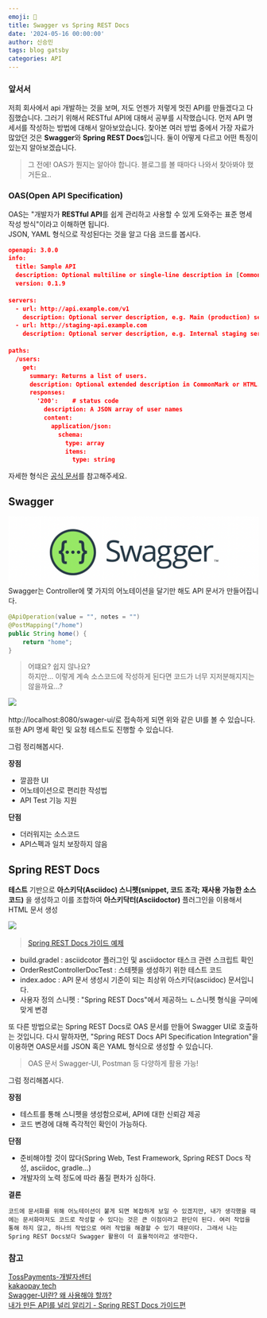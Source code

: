 ```yaml
---
emoji: 🧢
title: Swagger vs Spring REST Docs
date: '2024-05-16 00:00:00'
author: 신승민
tags: blog gatsby 
categories: API
---
```


### 앞서서

저희 회사에서 api 개발하는 것을 보며, 저도 언젠가 저렇게 멋진 API를 만들겠다고 다짐했습니다. 그러기 위해서 RESTful API에 대해서 공부를 시작했습니다. 먼저 API 명세서를 작성하는 방법에 대해서 알아보았습니다. 찾아본 여러 방법 중에서 가장 자료가 많았던 것은 **Swagger**와 **Spring REST Docs**입니다. 둘이 어떻게 다르고 어떤 특징이 있는지 알아보겠습니다.

> 그 전에! OAS가 뭔지는 알아야 합니다.
> 블로그를 볼 때마다 나와서 찾아봐야 했거든요..

### OAS(Open API Specification)
OAS는 "개발자가 **RESTful API**를 쉽게 관리하고 사용할 수 있게 도와주는 표준 명세 작성 방식"이라고 이해하면 됩니다.   
JSON, YAML 형식으로 작성된다는 것을 알고 다음 코드를 봅시다.   
```json
openapi: 3.0.0
info:
  title: Sample API
  description: Optional multiline or single-line description in [CommonMark](http://commonmark.org/help/) or HTML.
  version: 0.1.9

servers:
  - url: http://api.example.com/v1
    description: Optional server description, e.g. Main (production) server
  - url: http://staging-api.example.com
    description: Optional server description, e.g. Internal staging server for testing

paths:
  /users:
    get:
      summary: Returns a list of users.
      description: Optional extended description in CommonMark or HTML.
      responses:
        '200':    # status code
          description: A JSON array of user names
          content:
            application/json:
              schema:
                type: array
                items:
                  type: string

```
자세한 형식은 [공식 문서](https://swagger.io/resources/open-api/)를 참고해주세요.
   
## Swagger
![alt text](image.png)
Swagger는 Controller에 몇 가지의 어노테이션을 달기만 해도 API 문서가 만들어집니다.
```java
@ApiOperation(value = "", notes = "")
@PostMapping("/home")
public String home() {
    return "home";
}
```
> 어떄요? 쉽지 않나요?  
 하지만... 이렇게 계속 소스코드에 작성하게 된다면 코드가 너무 지저분해지지는 않을까요...?   

![](https://velog.velcdn.com/images/gimminjae/post/e990daf7-d3f8-41c6-a792-dfadfc70c057/image.png)   

http://localhost:8080/swager-ui/로 접속하게 되면 위와 같은 UI를 볼 수 있습니다.   
또한 API 명세 확인 및 요청 테스트도 진행할 수 있습니다.

그럼 정리해봅시다.   
     
**장점**
* 깔끔한 UI   
* 어노테이션으로 편리한 작성법
* API Test 기능 지원

**단점**
* 더러워지는 소스코드
* API스펙과 일치 보장하지 않음


## Spring REST Docs
**테스트** 기반으로 **아스키닥(Asciidoc) 스니펫(snippet, 코드 조각; 재사용 가능한 소스 코드)** 을 생성하고 이를 조합하여 **아스키닥터(Asciidoctor)** 플러그인을 이용해서 HTML 문서 생성

![](https://helloworld.kurly.com/post-img/spring-rest-docs-guide/06-spring-rest-docs-example.png)
> [Spring REST Docs 가이드 예제](https://github.com/thefarmersfront/spring-rest-docs-guide)

* build.gradel : asciidcotor 플러그인 및 asciidoctor 태스크 관련 스크립트 확인
* OrderRestControllerDocTest : 스테펫을 생성하기 위한 테스트 코드
* index.adoc : API 문서 생성시 기준이 되는 최상위 아스키닥(asciidoc) 문서입니다.
* 사용자 정의 스니펫 : "Spring REST Docs"에서 제공하느 ㄴ스니펫 형식을 구미에 맞게 변경
   
또 다른 방법으로는 Spring REST Docs로 OAS 문서를 만들어 Swagger UI로 호출하는 것입니다. 다시 말하자면, "Spring REST Docs API Specification Integration"을 이용하면 OAS문서를 JSON 혹은 YAML 형식으로 생성할 수 있습니다.   

> OAS 문서 Swagger-UI, Postman 등 다양하게 활용 가능!
  
그럼 정리해봅시다.  
  
**장점**
 * 테스트를 통해 스니펫을 생성함으로써, API에 대한 신뢰감 제공
 * 코드 변경에 대해 즉각적인 확인이 가능하다.

**단점**
 * 준비해야할 것이 많다(Spring Web, Test Framework, Spring REST Docs 작성, asciidoc, gradle...)
 * 개발자의 노력 정도에 따라 품질 편차가 심하다. 

  
**결론**
```
코드에 문서화를 위해 어노테이션이 붙게 되면 복잡하게 보일 수 있겠지만, 내가 생각했을 때에는 문서화마저도 코드로 작성할 수 있다는 것은 큰 이점이라고 판단이 된다. 여러 작업을 통해 하지 않고, 하나의 작업으로 여러 작업을 해결할 수 있기 때문이다. 그래서 나는 Spring REST Docs보다 Swagger 활용이 더 효율적이라고 생각한다.
```

### 참고
[TossPayments-개발자센터](https://docs.tosspayments.com/resources/glossary/oas)   
[kakaopay tech](https://tech.kakaopay.com/post/openapi-documentation/)   
[Swagger-UI란? 왜 사용해야 할까?](https://velog.io/@gimminjae/Swagger-UI%EB%9E%80-%EC%99%9C-%EC%82%AC%EC%9A%A9%ED%95%B4%EC%95%BC-%ED%95%A0%EA%B9%8C)   
[내가 만든 API를 널리 알리기 - Spring REST Docs 가이드편](https://helloworld.kurly.com/blog/spring-rest-docs-guide/?gad_source=1&gclid=CjwKCAjw9IayBhBJEiwAVuc3fvKMFcJfnfd-4aiqlmgUVHp3k6fUoi2BGJCjj4nVJ6phAI4EILieUxoCorYQAvD_BwE)
```toc

```